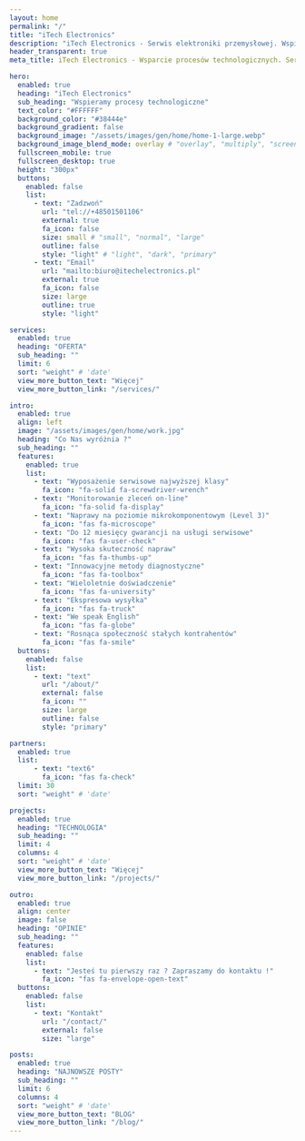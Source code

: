 ```yaml
---
layout: home
permalink: "/"
title: "iTech Electronics"
description: "iTech Electronics - Serwis elektroniki przemysłowej. Wspieramy procesy technologiczne serwisując peryferia i urządzenia stosowane w przemyśle oraz na liniach produkcyjnych. We speak English."
header_transparent: true
meta_title: iTech Electronics - Wsparcie procesów technologicznych. Serwis elektroniki przemysłowej.

hero:
  enabled: true
  heading: "iTech Electronics"
  sub_heading: "Wspieramy procesy technologiczne"
  text_color: "#FFFFFF"
  background_color: "#38444e"
  background_gradient: false
  background_image: "/assets/images/gen/home/home-1-large.webp"
  background_image_blend_mode: overlay # "overlay", "multiply", "screen"
  fullscreen_mobile: true
  fullscreen_desktop: true
  height: "300px"
  buttons:
    enabled: false
    list:
      - text: "Zadzwoń"
        url: "tel://+48501501106"
        external: true
        fa_icon: false
        size: small # "small", "normal", "large"
        outline: false
        style: "light" # "light", "dark", "primary"
      - text: "Email"
        url: "mailto:biuro@itechelectronics.pl"
        external: true
        fa_icon: false
        size: large
        outline: true
        style: "light"

services:
  enabled: true
  heading: "OFERTA"
  sub_heading: ""
  limit: 6
  sort: "weight" # 'date'
  view_more_button_text: "Więcej"
  view_more_button_link: "/services/"

intro:
  enabled: true
  align: left
  image: "/assets/images/gen/home/work.jpg"
  heading: "Co Nas wyróżnia ?"
  sub_heading: ""
  features:
    enabled: true
    list:
      - text: "Wyposażenie serwisowe najwyższej klasy"
        fa_icon: "fa-solid fa-screwdriver-wrench"
      - text: "Monitorowanie zleceń on-line"
        fa_icon: "fa-solid fa-display"
      - text: "Naprawy na poziomie mikrokomponentowym (Level 3)"
        fa_icon: "fas fa-microscope"
      - text: "Do 12 miesięcy gwarancji na usługi serwisowe"
        fa_icon: "fas fa-user-check"
      - text: "Wysoka skuteczność napraw"
        fa_icon: "fas fa-thumbs-up"
      - text: "Innowacyjne metody diagnostyczne"
        fa_icon: "fas fa-toolbox"
      - text: "Wieloletnie doświadczenie"
        fa_icon: "fas fa-university"
      - text: "Ekspresowa wysyłka"
        fa_icon: "fas fa-truck"
      - text: "We speak English"
        fa_icon: "fas fa-globe"
      - text: "Rosnąca społeczność stałych kontrahentów"
        fa_icon: "fas fa-smile"
  buttons:
    enabled: false
    list:
      - text: "text"
        url: "/about/"
        external: false
        fa_icon: ""
        size: large
        outline: false
        style: "primary"

partners:
  enabled: true
  list:
      - text: "text6"
        fa_icon: "fas fa-check"
  limit: 30
  sort: "weight" # 'date'

projects:
  enabled: true
  heading: "TECHNOLOGIA"
  sub_heading: ""
  limit: 4
  columns: 4
  sort: "weight" # 'date'
  view_more_button_text: "Więcej"
  view_more_button_link: "/projects/"

outro:
  enabled: true
  align: center
  image: false
  heading: "OPINIE"
  sub_heading: ""
  features:
    enabled: false
    list:
      - text: "Jesteś tu pierwszy raz ? Zapraszamy do kontaktu !"
        fa_icon: "fas fa-envelope-open-text"
  buttons:
    enabled: false
    list:
      - text: "Kontakt"
        url: "/contact/"
        external: false
        size: "large"

posts:
  enabled: true
  heading: "NAJNOWSZE POSTY"
  sub_heading: ""
  limit: 6
  columns: 4
  sort: "weight" # 'date'
  view_more_button_text: "BLOG"
  view_more_button_link: "/blog/"
---
```

